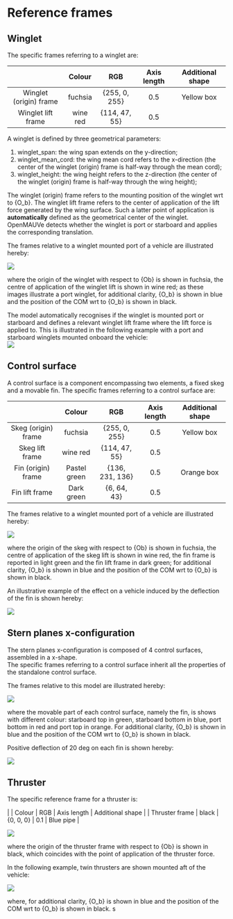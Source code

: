# Reference frames
  
## Winglet   
The specific frames referring to a winglet are:   

|  | Colour  | RGB | Axis length | Additional shape |
| :---:   | :---: | :---: | :---: | :---: |
| Winglet (origin) frame | fuchsia | {255, 0, 255} | 0.5 | Yellow box |
| Winglet lift frame | wine red | {114, 47, 55} | 0.5 |   |
  
A winglet is defined by three geometrical parameters: 
  1. winglet_span: the wing span extends on the y-direction;    
  2. winglet_mean_cord: the wing mean cord refers to the x-direction (the center of the winglet (origin) frame is half-way through the mean cord);     
  3. winglet_height: the wing height refers to the z-direction (the center of the winglet (origin) frame is half-way through the wing height);     
   
The winglet (origin) frame refers to the mounting position of the winglet wrt to {O_b}. The winglet lift frame refers to the center of application of the lift force generated by the wing surface. Such a latter point of application is **automatically** defined as the geometrical center of the winglet. OpenMAUVe detects whether the winglet is port or starboard and applies the corresponding translation.   
  
The frames relative to a winglet mounted port of a vehicle are illustrated hereby:   
   
<img src="https://github.com/grande-dev/OpenMAUVe/blob/master/images/frames_winglet.png"> 

where the origin of the winglet with respect to {Ob} is shown in fuchsia, the centre of application of the winglet lift is shown in wine red; as these images illustrate a port winglet, for additional clarity, {O_b} is shown in blue and the position of the COM wrt to {O_b} is shown in black.  

The model automatically recognises if the winglet is mounted port or starboard and defines a relevant winglet lift frame where the lift force is applied to. This is illustrated in the following example with a port and starboard winglets mounted onboard the vehicle:  
<img src="https://github.com/grande-dev/OpenMAUVe/blob/master/images/frames_winglet2.png"> 


## Control surface     
A control surface is a component encompassing two elements, a fixed skeg and a movable fin.
The specific frames referring to a control surface are:   

|  | Colour  | RGB | Axis length | Additional shape |
| :---:   | :---: | :---: | :---: | :---: |
| Skeg (origin) frame | fuchsia | {255, 0, 255} | 0.5 | Yellow box |
| Skeg lift frame | wine red | {114, 47, 55} | 0.5 |   |
| Fin (origin) frame | Pastel green | {136, 231, 136} | 0.5 | Orange box |
| Fin lift frame | Dark green | {6, 64, 43} | 0.5 |   |

The frames relative to a winglet mounted port of a vehicle are illustrated hereby:   
   
<img src="https://github.com/grande-dev/OpenMAUVe/blob/master/images/frames_control_surface.png"> 

where the origin of the skeg with respect to {Ob} is shown in fuchsia, the centre of application of the skeg lift is shown in wine red, the fin frame is reported in light green and the fin lift frame in dark green; for additional clarity, {O_b} is shown in blue and the position of the COM wrt to {O_b} is shown in black.  

An illustrative example of the effect on a vehicle induced by the deflection of the fin is shown hereby:  

<img src="https://github.com/grande-dev/OpenMAUVe/blob/master/images/frames_control_surfaces_animation.gif"> 




## Stern planes x-configuration
The stern planes x-configuration is composed of 4 control surfaces, assembled in a x-shape.  
The specific frames referring to a control surface inherit all the properties of the standalone control surface.  

The frames relative to this model are illustrated hereby:   
   
<img src="https://github.com/grande-dev/OpenMAUVe/blob/master/images/frames_control_surface_x_stern.png"> 

where the movable part of each control surface, namely the fin, is shows with different colour: starboard top in green, starboard bottom in blue, port bottom in red and port top in orange. For additional clarity, {O_b} is shown in blue and the position of the COM wrt to {O_b} is shown in black.  

Positive deflection of 20 deg on each fin is shown hereby:  

<img src="https://github.com/grande-dev/OpenMAUVe/blob/master/images/frames_control_surface_x_stern_deflected.png"> 


## Thruster
The specific reference frame for a thruster is:   

|  | Colour  | RGB | Axis length | Additional shape |
| Thruster frame | black | {0, 0, 0} | 0.1  | Blue pipe | 

<img src="https://github.com/grande-dev/OpenMAUVe/blob/master/images/frames_thruster.png"> 

where the origin of the thruster frame with respect to {Ob} is shown in black, which coincides with the point of application of the thruster force. 

In the following example, twin thrusters are shown mounted aft of the vehicle:   

<img src="https://github.com/grande-dev/OpenMAUVe/blob/master/images/frames_thruster2.png"> 

 where, for additional clarity, {O_b} is shown in blue and the position of the COM wrt to {O_b} is shown in black.  s
